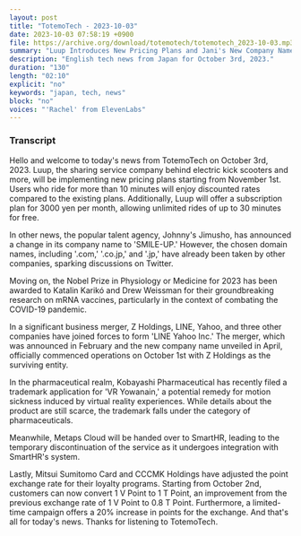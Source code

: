 ```yaml
---
layout: post
title: "TotemoTech - 2023-10-03"
date: 2023-10-03 07:58:19 +0900
file: https://archive.org/download/totemotech/totemotech_2023-10-03.mp3
summary: "Luup Introduces New Pricing Plans and Jani's New Company Name Generates Buzz, & more…"
description: "English tech news from Japan for October 3rd, 2023."
duration: "130"
length: "02:10"
explicit: "no"
keywords: "japan, tech, news"
block: "no"
voices: "'Rachel' from ElevenLabs"
---
```


### Transcript

Hello and welcome to today's news from TotemoTech on October 3rd, 2023. Luup, the sharing service company behind electric kick scooters and more, will be implementing new pricing plans starting from November 1st. Users who ride for more than 10 minutes will enjoy discounted rates compared to the existing plans. Additionally, Luup will offer a subscription plan for 3000 yen per month, allowing unlimited rides of up to 30 minutes for free.

In other news, the popular talent agency, Johnny's Jimusho, has announced a change in its company name to 'SMILE-UP.' However, the chosen domain names, including '.com,' '.co.jp,' and '.jp,' have already been taken by other companies, sparking discussions on Twitter.

Moving on, the Nobel Prize in Physiology or Medicine for 2023 has been awarded to Katalin Karikó and Drew Weissman for their groundbreaking research on mRNA vaccines, particularly in the context of combating the COVID-19 pandemic.

In a significant business merger, Z Holdings, LINE, Yahoo, and three other companies have joined forces to form 'LINE Yahoo Inc.' The merger, which was announced in February and the new company name unveiled in April, officially commenced operations on October 1st with Z Holdings as the surviving entity.

In the pharmaceutical realm, Kobayashi Pharmaceutical has recently filed a trademark application for 'VR Yowanain,' a potential remedy for motion sickness induced by virtual reality experiences. While details about the product are still scarce, the trademark falls under the category of pharmaceuticals.

Meanwhile, Metaps Cloud will be handed over to SmartHR, leading to the temporary discontinuation of the service as it undergoes integration with SmartHR's system.

Lastly, Mitsui Sumitomo Card and CCCMK Holdings have adjusted the point exchange rate for their loyalty programs. Starting from October 2nd, customers can now convert 1 V Point to 1 T Point, an improvement from the previous exchange rate of 1 V Point to 0.8 T Point. Furthermore, a limited-time campaign offers a 20% increase in points for the exchange.   And that's all for today's news. Thanks for listening to TotemoTech.
